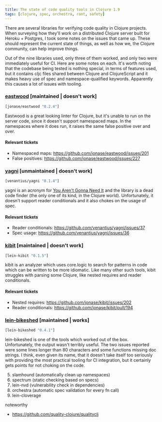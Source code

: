 ```yaml
---
title: The state of code quality tools in Clojure 1.9
tags: [clojure, spec, orchestra, rant, safety]
---
```


There are several libraries for verifying code quality in Clojure projects. When
surveying how they'll work on a distributed Clojure server built for Heroku +
Postgres, I took some notes on the issues that came up. These should represent
the current state of things, as well as how we, the Clojure community, can help
improve things.

Out of the nine libraries used, only three of them worked, and only two were
immediately useful for CI. Here are some notes on each. It's worth noting that
the codebase being tested is nothing special, in terms of features used, but
it contains cljc files shared between Clojure and ClojureScript and it makes
heavy use of spec and namespace-qualified keywords. Apparently this causes a lot
of issues with tooling.

### [eastwood](https://github.com/jonase/eastwood) [maintained | doesn't work]
```clojure
[jonase/eastwood "0.2.4"]
```

Eastwood is a great looking linter for Clojure, but it's unable to run on the
server code, since it doesn't support namespaced maps. In the namespaces where
it does run, it raises the same false positive over and over.

#### Relevant tickets
* Namespaced maps: https://github.com/jonase/eastwood/issues/201
* False positives: https://github.com/jonase/eastwood/issues/227

### [yagni](https://github.com/venantius/yagni) [unmaintained | doesn't work]
```clojure
[venantius/yagni "0.1.4"]
```

yagni is an acronym for [You Aren't Gonna Need
It](https://en.wikipedia.org/wiki/You_aren%27t_gonna_need_it) and the library is
a dead code finder (the only one of its kind, in the Clojure world).
Unfortunately, it doesn't support reader conditionals and it also chokes on the
usage of spec.

#### Relevant tickets
* Reader conditionals: https://github.com/venantius/yagni/issues/37
* Spec usage: https://github.com/venantius/yagni/issues/36

### [kibit](https://github.com/jonase/kibit) [maintained | doesn't work]
```clojure
[lein-kibit "0.1.5"]
```

kibit is an analyzer which uses core.logic to search for patterns in code
which can be written to be more idiomatic. Like many other such tools, kibit
struggles with parsing some Clojure, like nested requires and reader
conditionals.

#### Relevant tickets
* Nested requires: https://github.com/jonase/kibit/issues/202
* Reader conditionals: https://github.com/jonase/kibit/pull/194

### [lein-bikeshed](https://github.com/dakrone/lein-bikeshed) [maintained | works]
```clojure
[lein-bikeshed "0.4.1"]
```

lein-bikeshed is one of the tools which worked out of the box. Unfortunately,
the output wasn't terribly useful. The two issues reported were some lines
longer than 80 characters and some functions missing doc strings. I think, even
given its name, that it doesn't take itself too seriously with providing
the most practical tooling for CI integration, but it certainly gets points for
not choking on the code.

5. slamhound (automatically clean up namespaces)
6. spectrum (static checking based on specs)
7. lein-nvd (vulnerability check in dependencies)
8. orchestra (automatic spec validation for every fn call)
9. lein-cloverage

noteworthy

* https://github.com/quality-clojure/qualityclj
